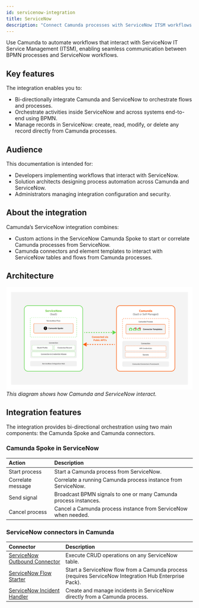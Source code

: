 ```yaml
---
id: servicenow-integration
title: ServiceNow
description: "Connect Camunda processes with ServiceNow ITSM workflows for end-to-end automation."
---
```


Use Camunda to automate workflows that interact with ServiceNow IT Service Management (ITSM), enabling seamless communication between BPMN processes and ServiceNow workflows.

## Key features

The integration enables you to:

- Bi-directionally integrate Camunda and ServiceNow to orchestrate flows and processes.
- Orchestrate activities inside ServiceNow and across systems end-to-end using BPMN.
- Manage records in ServiceNow: create, read, modify, or delete any record directly from Camunda processes.

## Audience

This documentation is intended for:

- Developers implementing workflows that interact with ServiceNow.
- Solution architects designing process automation across Camunda and ServiceNow.
- Administrators managing integration configuration and security.

## About the integration

Camunda’s ServiceNow integration combines:

- Custom actions in the ServiceNow Camunda Spoke to start or correlate Camunda processes from ServiceNow.
- Camunda connectors and element templates to interact with ServiceNow tables and flows from Camunda processes.

## Architecture

![Camunda ServiceNow integration architecture](./img/sn-camunda-architecture.png)  
_This diagram shows how Camunda and ServiceNow interact._

## Integration features

The integration provides bi-directional orchestration using two main components: the Camunda Spoke and Camunda connectors.

### Camunda Spoke in ServiceNow

| Action            | Description                                                      |
| :---------------- | :--------------------------------------------------------------- |
| Start process     | Start a Camunda process from ServiceNow.                         |
| Correlate message | Correlate a running Camunda process instance from ServiceNow.    |
| Send signal       | Broadcast BPMN signals to one or many Camunda process instances. |
| Cancel process    | Cancel a Camunda process instance from ServiceNow when needed.   |

### ServiceNow connectors in Camunda

| Connector                                                         | Description                                                                                           |
| :---------------------------------------------------------------- | :---------------------------------------------------------------------------------------------------- |
| [ServiceNow Outbound Connector](connectors/outbound-connector.md) | Execute CRUD operations on any ServiceNow table.                                                      |
| [ServiceNow Flow Starter](connectors/flow-starter.md)             | Start a ServiceNow flow from a Camunda process (requires ServiceNow Integration Hub Enterprise Pack). |
| [ServiceNow Incident Handler](connectors/incident-handler.md)     | Create and manage incidents in ServiceNow directly from a Camunda process.                            |

